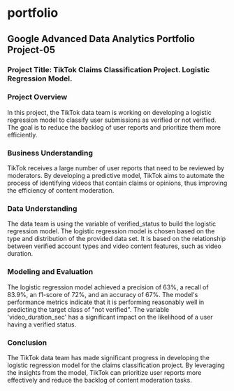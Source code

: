 # portfolio

## Google Advanced Data Analytics Portfolio Project-05

### Project Title: TikTok Claims Classification Project. Logistic Regression Model. 

### Project Overview
In this project, the TikTok data team is working on developing a logistic regression model to classify user submissions as verified or not verified. The goal is to reduce the backlog of user reports and prioritize them more efficiently.

### Business Understanding
TikTok receives a large number of user reports that need to be reviewed by moderators. By developing a predictive model, TikTok aims to automate the process of identifying videos that contain claims or opinions, thus improving the efficiency of content moderation.

### Data Understanding
The data team is using the variable of verified_status to build the logistic regression model. The logistic regression model is chosen based on the type and distribution of the provided data set. It is based on the relationship between verified account types and video content features, such as video duration. 

### Modeling and Evaluation
The logistic regression model achieved a precision of 63%, a recall of 83.9%, an f1-score of 72%, and an accuracy of 67%. The model's performance metrics indicate that it is performing reasonably well in predicting the target class of "not verified". The variable 'video_duration_sec' has a significant impact on the likelihood of a user having a verified status.

### Conclusion
The TikTok data team has made significant progress in developing the logistic regression model for the claims classification project. By leveraging the insights from the model, TikTok can prioritize user reports more effectively and reduce the backlog of content moderation tasks.

